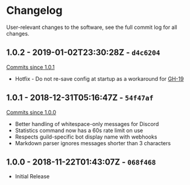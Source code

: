 # Changelog
User-relevant changes to the software, see the full commit log for all changes.

## 1.0.2 - 2019-01-02T23:30:28Z - `d4c6204`
[Commits since 1.0.1](https://github.com/zachbr/Dis4IRC/compare/v1.0.1...v1.0.2)
* Hotfix - Do not re-save config at startup as a workaround for [GH-19](https://github.com/zachbr/Dis4IRC/issues/19)

## 1.0.1 - 2018-12-31T05:16:47Z - `54f47af`
[Commits since 1.0.0](https://github.com/zachbr/Dis4IRC/compare/v1.0.0...v1.0.1)
* Better handling of whitespace-only messages for Discord
* Statistics command now has a 60s rate limit on use
* Respects guild-specific bot display name with webhooks
* Markdown parser ignores messages shorter than 3 characters

## 1.0.0 - 2018-11-22T01:43:07Z - `068f468`
* Initial Release
